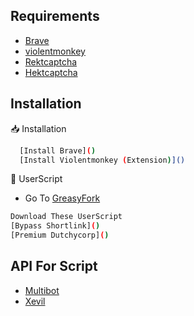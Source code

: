 ## Requirements

 - [Brave]()
 - [violentmonkey]()
 - [Rektcaptcha]()
 - [Hektcaptcha]()

## Installation

📥 Installation 

```bash
  [Install Brave]()
  [Install Violentmonkey (Extension)]()
```
🤖 UserScript

- Go To [GreasyFork]()
```bash
Download These UserScript
[Bypass Shortlink]()
[Premium Dutchycorp]()
```
## API For Script 

 - [Multibot](https://multibot.in)
 - [Xevil](https://t.me/Xevil_check_bot?start=415827508)


    

